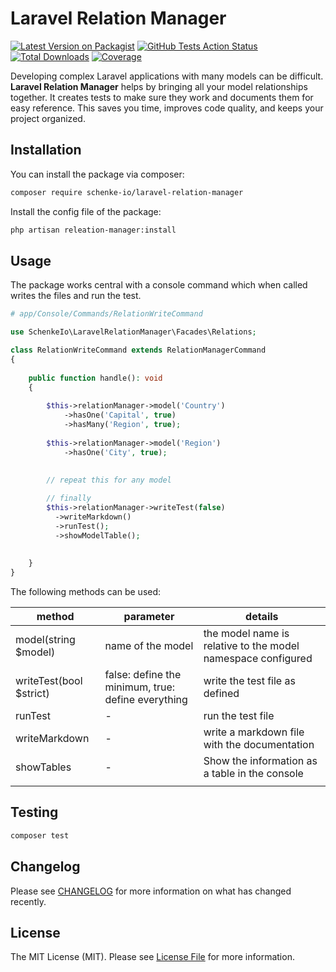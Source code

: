 # Laravel Relation Manager

[![Latest Version on Packagist](https://img.shields.io/packagist/v/schenke-io/laravel-relation-manager.svg?style=flat-square)](https://packagist.org/packages/schenke-io/laravel-relation-manager)
[![GitHub Tests Action Status](https://img.shields.io/github/actions/workflow/status/schenke-io/laravel-relation-manager/run-tests.yml?branch=main&label=tests&style=flat-square)](https://github.com/schenke-io/laravel-relation-manager/actions?query=workflow%3Arun-tests+branch%3Amain)
[![Total Downloads](https://img.shields.io/packagist/dt/schenke-io/laravel-relation-manager.svg?style=flat-square)](https://packagist.org/packages/schenke-io/laravel-relation-manager)
[![Coverage](https://img.shields.io/endpoint?url=https://otterwise.app/badge/github/schenke-io/laravel-relation-manager/fca0812c-2c3e-42b9-9d81-713f2c20769b)](https://otterwise.app/github/schenke-io/laravel-relation-manager)

Developing complex Laravel applications with many models can be difficult. 
**Laravel Relation Manager** helps by bringing all your model relationships 
together. It creates tests to make sure they work and documents them for 
easy reference. This saves you time, improves code quality, 
and keeps your project organized.

## Installation

You can install the package via composer:

```bash
composer require schenke-io/laravel-relation-manager
```
Install the config file of the package:

```bash
php artisan releation-manager:install
```


## Usage

The package works central with a console command 
which when called writes the files and run the test.

```php
# app/Console/Commands/RelationWriteCommand

use SchenkeIo\LaravelRelationManager\Facades\Relations;

class RelationWriteCommand extends RelationManagerCommand 
{
    
    public function handle(): void
    {       
        
        $this->relationManager->model('Country')
            ->hasOne('Capital', true)
            ->hasMany('Region', true);
            
        $this->relationManager->model('Region')
            ->hasOne('City', true);
            
                        
        // repeat this for any model    

        // finally 
        $this->relationManager->writeTest(false)
          ->writeMarkdown()
          ->runTest();
          ->showModelTable();
                   
        
    }    
}

```
The following methods can be used:

| method                  | parameter                                          | details                                                      |
|-------------------------|----------------------------------------------------|--------------------------------------------------------------|
| model(string $model)    | name of the model                                  | the model name is relative to the model namespace configured |
| writeTest(bool $strict) | false: define the minimum, true: define everything | write the test file as defined                               |
| runTest                 | -                                                  | run the test file                                            |
| writeMarkdown           | -                                                  | write a markdown file with the documentation                 |
| showTables              | -                                                  | Show the information as a table in the console               |
|                         |                                                    |                                                              |



## Testing

```bash
composer test
```

## Changelog

Please see [CHANGELOG](CHANGELOG.md) for more information on what has changed recently.


## License

The MIT License (MIT). Please see [License File](LICENSE.md) for more information.
